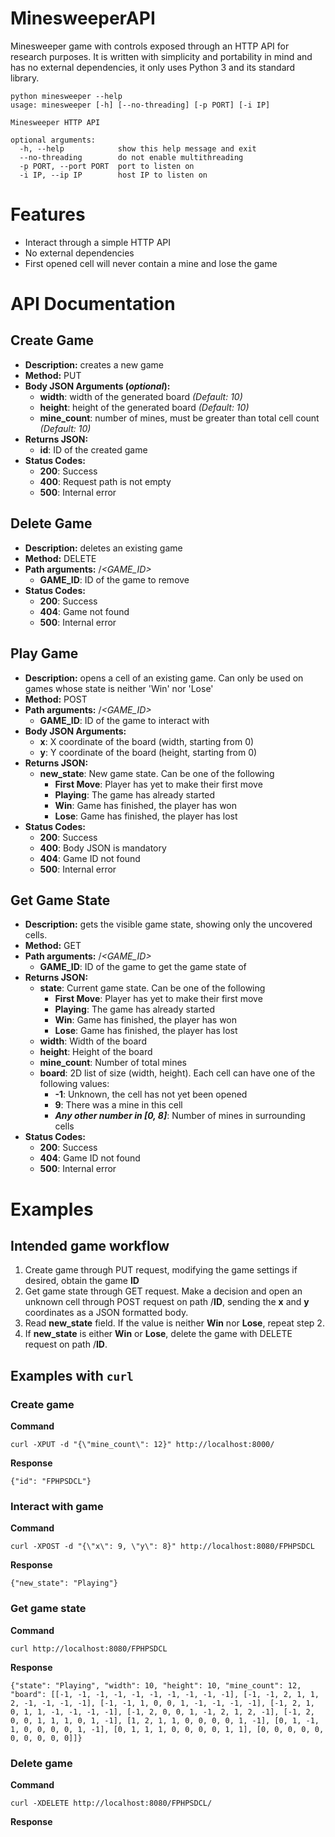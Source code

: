 # MinesweeperAPI
Minesweeper game with controls exposed through an HTTP API for research purposes. It is written with simplicity and portability in mind and has no external dependencies, it only uses Python 3 and its standard library.

```
python minesweeper --help
usage: minesweeper [-h] [--no-threading] [-p PORT] [-i IP]

Minesweeper HTTP API

optional arguments:
  -h, --help            show this help message and exit
  --no-threading        do not enable multithreading
  -p PORT, --port PORT  port to listen on
  -i IP, --ip IP        host IP to listen on
  ```

# Features
 * Interact through a simple HTTP API
 * No external dependencies
 * First opened cell will never contain a mine and lose the game

# API Documentation
## Create Game
 * **Description:** creates a new game
 * **Method:** PUT
 * **Body JSON Arguments (*optional*):**
   * **width**: width of the generated board *(Default: 10)*
   * **height**: height of the generated board *(Default: 10)*
   * **mine_count**: number of mines, must be greater than total cell count *(Default: 10)*
 * **Returns JSON:**
   * **id**: ID of the created game
 * **Status Codes:**
   * **200**: Success
   * **400**: Request path is not empty
   * **500**: Internal error

## Delete Game
 * **Description:** deletes an existing game
 * **Method:** DELETE
 * **Path arguments:** /*<GAME_ID>*
   * **GAME_ID**: ID of the game to remove
 * **Status Codes:**
   * **200**: Success
   * **404**: Game not found
   * **500**: Internal error

## Play Game
 * **Description:** opens a cell of an existing game. Can only be used on games whose state is neither 'Win' nor 'Lose'
 * **Method:** POST
 * **Path arguments:** /*<GAME_ID>*
   * **GAME_ID**: ID of the game to interact with
 * **Body JSON Arguments:**
   * **x**: X coordinate of the board (width, starting from 0)
   * **y**: Y coordinate of the board (height, starting from 0)
 * **Returns JSON:**
   * **new_state**: New game state. Can be one of the following
     * **First Move**: Player has yet to make their first move
     * **Playing**: The game has already started
     * **Win**: Game has finished, the player has won
     * **Lose**: Game has finished, the player has lost
 * **Status Codes:**
   * **200**: Success
   * **400**: Body JSON is mandatory
   * **404**: Game ID not found
   * **500**: Internal error

## Get Game State
 * **Description:** gets the visible game state, showing only the uncovered cells.
 * **Method:** GET
 * **Path arguments:** /*<GAME_ID>*
   * **GAME_ID**: ID of the game to get the game state of
 * **Returns JSON:**
   * **state**: Current game state. Can be one of the following
     * **First Move**: Player has yet to make their first move
     * **Playing**: The game has already started
     * **Win**: Game has finished, the player has won
     * **Lose**: Game has finished, the player has lost
   * **width**: Width of the board
   * **height**: Height of the board
   * **mine_count**: Number of total mines
   * **board**: 2D list of size (width, height). Each cell can have one of the following values:
     * **-1**: Unknown, the cell has not yet been opened
     * **9**: There was a mine in this cell
     * ***Any other number in [0, 8]***: Number of mines in surrounding cells
 * **Status Codes:**
   * **200**: Success
   * **404**: Game ID not found
   * **500**: Internal error

# Examples
## Intended game workflow
 1. Create game through PUT request, modifying the game settings if desired, obtain the game **ID**
 2. Get game state through GET request. Make a decision and open an unknown cell through POST request on path /**ID**, sending the **x** and **y** coordinates as a JSON formatted body.
 3. Read **new_state** field. If the value is neither **Win** nor **Lose**, repeat step 2.
 4. If **new_state** is either **Win** or **Lose**, delete the game with DELETE request on path /**ID**.

## Examples with `curl`
### Create game
**Command**
```
curl -XPUT -d "{\"mine_count\": 12}" http://localhost:8000/
```
**Response**
```
{"id": "FPHPSDCL"}
```
### Interact with game
**Command**
```
curl -XPOST -d "{\"x\": 9, \"y\": 8}" http://localhost:8080/FPHPSDCL
```
**Response**
```
{"new_state": "Playing"}
```
### Get game state
**Command**
```
curl http://localhost:8080/FPHPSDCL
```
**Response**
```
{"state": "Playing", "width": 10, "height": 10, "mine_count": 12, "board": [[-1, -1, -1, -1, -1, -1, -1, -1, -1, -1], [-1, -1, 2, 1, 1, 2, -1, -1, -1, -1], [-1, -1, 1, 0, 0, 1, -1, -1, -1, -1], [-1, 2, 1, 0, 1, 1, -1, -1, -1, -1], [-1, 2, 0, 0, 1, -1, 2, 1, 2, -1], [-1, 2, 0, 0, 1, 1, 1, 0, 1, -1], [1, 2, 1, 1, 0, 0, 0, 0, 1, -1], [0, 1, -1, 1, 0, 0, 0, 0, 1, -1], [0, 1, 1, 1, 0, 0, 0, 0, 1, 1], [0, 0, 0, 0, 0, 0, 0, 0, 0, 0]]}
```
### Delete game
**Command**
```
curl -XDELETE http://localhost:8080/FPHPSDCL/
```
**Response**
```

```
